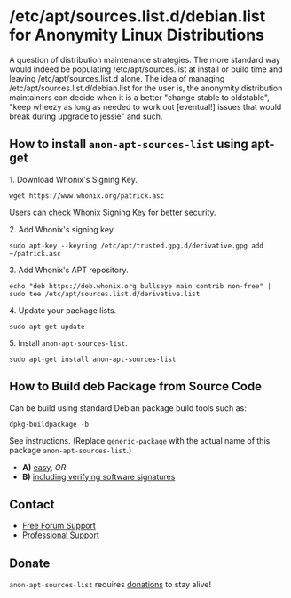 # /etc/apt/sources.list.d/debian.list for Anonymity Linux Distributions #

A question of distribution maintenance strategies. The more standard
way would indeed be populating /etc/apt/sources.list at install or build time
and leaving /etc/apt/sources.list.d alone. The idea of managing
/etc/apt/sources.list.d/debian.list for the user is, the anonymity
distribution maintainers can decide when it is a better "change stable to
oldstable", "keep wheezy as long as needed to work out [eventual!] issues
that would break during upgrade to jessie" and such.
## How to install `anon-apt-sources-list` using apt-get ##

1\. Download Whonix's Signing Key.

```
wget https://www.whonix.org/patrick.asc
```

Users can [check Whonix Signing Key](https://www.whonix.org/wiki/Whonix_Signing_Key) for better security.

2\. Add Whonix's signing key.

```
sudo apt-key --keyring /etc/apt/trusted.gpg.d/derivative.gpg add ~/patrick.asc
```

3\. Add Whonix's APT repository.

```
echo "deb https://deb.whonix.org bullseye main contrib non-free" | sudo tee /etc/apt/sources.list.d/derivative.list
```

4\. Update your package lists.

```
sudo apt-get update
```

5\. Install `anon-apt-sources-list`.

```
sudo apt-get install anon-apt-sources-list
```

## How to Build deb Package from Source Code ##

Can be build using standard Debian package build tools such as:

```
dpkg-buildpackage -b
```

See instructions. (Replace `generic-package` with the actual name of this package `anon-apt-sources-list`.)

* **A)** [easy](https://www.whonix.org/wiki/Dev/Build_Documentation/generic-package/easy), _OR_
* **B)** [including verifying software signatures](https://www.whonix.org/wiki/Dev/Build_Documentation/generic-package)

## Contact ##

* [Free Forum Support](https://forums.whonix.org)
* [Professional Support](https://www.whonix.org/wiki/Professional_Support)

## Donate ##

`anon-apt-sources-list` requires [donations](https://www.whonix.org/wiki/Donate) to stay alive!
